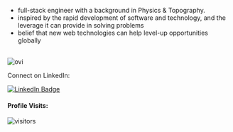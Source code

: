 

- full-stack engineer with a background in Physics & Topography.
- inspired by the rapid development of software and technology, and the leverage it can provide in solving problems
- belief that new web technologies can help level-up opportunities globally


<br />
<img src="https://github-readme-stats.vercel.app/api/top-langs?username=wardu&show_icons=true&locale=en&layout=compact&theme=chartreuse-dark" alt="ovi" />

Connect on LinkedIn: 
<br />

[![LinkedIn Badge](https://img.shields.io/badge/-@_wardu-1ca0f1?style=flat&labelColor=1ca0f1&logo=linkedin&logoColor=white&link=https://www.linkedin.com/in/wardu/)](https://www.linkedin.com/in/wardu/)




#### Profile Visits:

![visitors](https://visitor-badge.glitch.me/badge?page_id=iWardu.Wardu)
